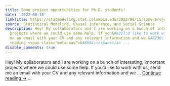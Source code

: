 ```yaml
---
title: Some project opportunities for Ph.D. students!
date: '2022-08-15'
linkTitle: https://statmodeling.stat.columbia.edu/2022/08/15/some-project-opportunities-for-ph-d-students/
source: Statistical Modeling, Causal Inference, and Social Science
description: Hey! My collaborators and I are working on a bunch of interesting, important
  projects where we could use some help. If you&#8217;d like to work with us, send
  me an email with your CV and any relevant information and we &#8230; <a href="https://statmodeling.stat.columbia.edu/2022/08/15/some-project-opportunities-for-ph-d-students/">Continue
  reading <span class="meta-nav">&#8594;</span></a> ...
disable_comments: true
---
```

Hey! My collaborators and I are working on a bunch of interesting, important projects where we could use some help. If you&#8217;d like to work with us, send me an email with your CV and any relevant information and we &#8230; <a href="https://statmodeling.stat.columbia.edu/2022/08/15/some-project-opportunities-for-ph-d-students/">Continue reading <span class="meta-nav">&#8594;</span></a> ...